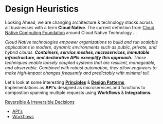 # Design Heuristics

Looking Ahead, we are changing architecture & technology stacks across all businesses with a term **Cloud Native**. The current definition from [Cloud Native Computing Foundation](https://www.cncf.io/) around Cloud Native Technology ...

*Cloud Native technologies empower organizations to build and run scalable applications in modern, dynamic environments such as public, private, and hybrid clouds. **Containers, service meshes, microservices, immutable infrastructure, and declarative APIs exemplify this approach.** These techniques enable loosely coupled systems that are resilient, manageable, and observable. Combined with robust automation, they allow engineers to make high-impact changes frequently and predictably with minimal toil.* 

Let's look at some interesting [**Principles**](http://www.poppendieck.com/) & [**Design Patterns**](Design%20Patterns.md), Implementations as **API's** designed as microservices and functions to compostion spanning multiple requests using **Workflows** & **Integrations**.

[Reversible & Irreversible Decisions](https://www.bredemeyer.com/whatis.htm)
* [API's](../System/API.md)  
* [Workflows](Workflows.md)




